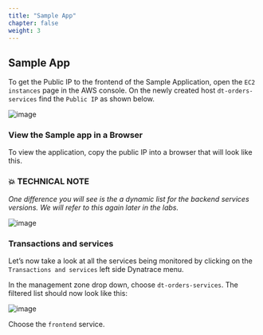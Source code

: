 ```yaml
---
title: "Sample App"
chapter: false
weight: 3
---
```

## Sample App

To get the Public IP to the frontend of the Sample Application, open the `EC2 instances` page in the AWS console. On the newly created host `dt-orders-services` find the `Public IP` as shown below.

![image](/images/aws-lab2_setup-services-ip-address.png)

### View the Sample app in a Browser

To view the application, copy the public IP into a browser that will look like this.

### 💥 **TECHNICAL NOTE**

<i>One difference you will see is the a dynamic list for the backend services versions.  We will refer to this again later in the labs.</i>

![image](/images/aws-lab2_lab2-app.png)

### Transactions and services

Let’s now take a look at all the services being monitored by clicking on the `Transactions and services` left side Dynatrace menu.

In the management zone drop down, choose `dt-orders-services`. The filtered list should now look like this:

![image](/images/aws-lab2_lab2-trans-services.png)

Choose the `frontend` service.

